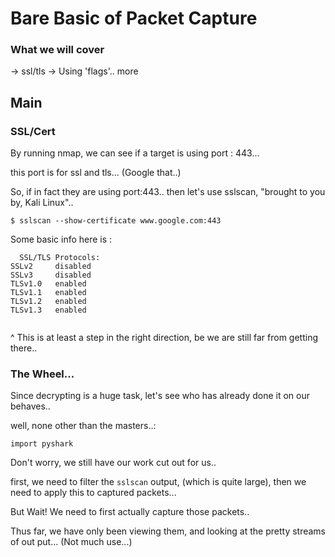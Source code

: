 # Bare Basic of Packet Capture #

### What we will cover ###

-> ssl/tls
-> Using 'flags'.. more


## Main ##

### SSL/Cert ###

By running nmap, we can see if a target is using port : 443...

this port is for ssl and tls... (Google that..)

So, if in fact they are using port:443..
then let's use sslscan, "brought to you by, Kali Linux"..

```
$ sslscan --show-certificate www.google.com:443

```

Some basic info here is :

```
  SSL/TLS Protocols:
SSLv2     disabled
SSLv3     disabled
TLSv1.0   enabled
TLSv1.1   enabled
TLSv1.2   enabled
TLSv1.3   enabled


```

^ This is at least a step in the right direction,
be we are still far from getting there..







### The Wheel... ###

Since decrypting is a huge task, let's see who has already 
done it on our behaves..

well, none other than the masters..:

```
import pyshark

```


Don't worry, we still have our work cut out for us..

first, we need to filter the ```sslscan``` output,
(which is quite large), then we need to apply this to 
captured packets... 


But Wait! We need to first actually capture those packets..

Thus far, we have only been viewing them, and looking at the 
pretty streams of out put... (Not much use...)


